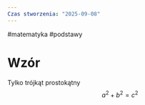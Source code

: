 ```yaml
---
Czas stworzenia: "2025-09-08"
---
```

#matematyka #podstawy

# Wzór
Tylko trójkąt prostokątny
$$a^{2}+ b^{2}= c^2$$
